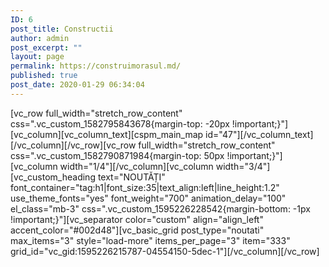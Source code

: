 ```yaml
---
ID: 6
post_title: Constructii
author: admin
post_excerpt: ""
layout: page
permalink: https://construimorasul.md/
published: true
post_date: 2020-01-29 06:34:04
---
```

[vc_row full_width="stretch_row_content" css=".vc_custom_1582795843678{margin-top: -20px !important;}"][vc_column][vc_column_text][cspm_main_map id="47"][/vc_column_text][/vc_column][/vc_row][vc_row full_width="stretch_row_content" css=".vc_custom_1582790871984{margin-top: 50px !important;}"][vc_column width="1/4"][/vc_column][vc_column width="3/4"][vc_custom_heading text="NOUTĂȚI" font_container="tag:h1|font_size:35|text_align:left|line_height:1.2" use_theme_fonts="yes" font_weight="700" animation_delay="100" el_class="mb-3" css=".vc_custom_1595226228542{margin-bottom: -1px !important;}"][vc_separator color="custom" align="align_left" accent_color="#002d48"][vc_basic_grid post_type="noutati" max_items="3" style="load-more" items_per_page="3" item="333" grid_id="vc_gid:1595226215787-04554150-5dec-1"][/vc_column][/vc_row]